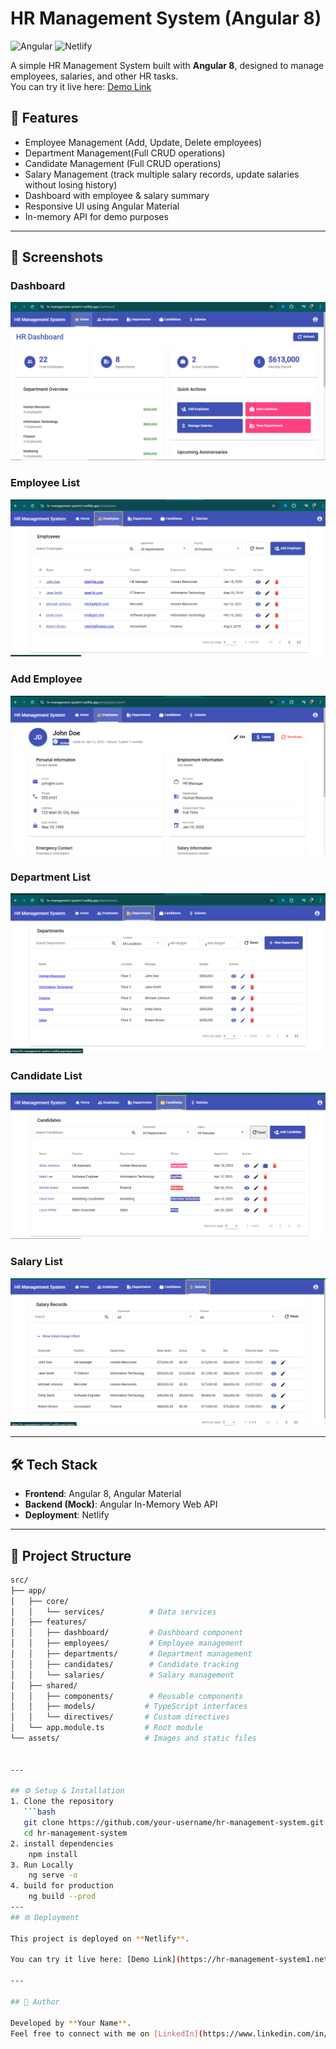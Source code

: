 # HR Management System (Angular 8)

![Angular](https://img.shields.io/badge/Angular-8-red)
![Netlify](https://img.shields.io/badge/Netlify-Deployed-brightgreen)

A simple HR Management System built with **Angular 8**, designed to manage employees, salaries, and other HR tasks.  
You can try it live here: [Demo Link](https://hr-management-system1.netlify.app/)


## 🚀 Features
- Employee Management (Add, Update, Delete employees)  
- Department Management(Full CRUD operations)
- Candidate Management (Full CRUD operations)
- Salary Management (track multiple salary records, update salaries without losing history)  
- Dashboard with employee & salary summary  
- Responsive UI using Angular Material  
- In-memory API for demo purposes  

---

## 📸 Screenshots
### Dashboard
![Dashboard Screenshot](./screenshots/dashboard.png)

### Employee List
![Employee List Screenshot](./screenshots/employee-list.png)

### Add Employee
![Add Employee Screenshot](./screenshots/employee.png)

### Department List
![Salary Screenshot](./screenshots/department-list.png)

### Candidate List
![Salary Screenshot](./screenshots/candidate-list.png)

### Salary List
![Salary Screenshot](./screenshots/salary-list.png)


---

## 🛠️ Tech Stack
- **Frontend**: Angular 8, Angular Material  
- **Backend (Mock)**: Angular In-Memory Web API  
- **Deployment**: Netlify  

---

## 📂 Project Structure

```bash
src/
├── app/
│   ├── core/
│   │   └── services/          # Data services
│   ├── features/
│   │   ├── dashboard/         # Dashboard component
│   │   ├── employees/         # Employee management
│   │   ├── departments/       # Department management
│   │   ├── candidates/        # Candidate tracking
│   │   └── salaries/          # Salary management
│   ├── shared/
│   │   ├── components/        # Reusable components
│   │   ├── models/           # TypeScript interfaces
│   │   └── directives/       # Custom directives
│   └── app.module.ts         # Root module
└── assets/                   # Images and static files


---

## ⚙️ Setup & Installation
1. Clone the repository  
   ```bash
   git clone https://github.com/your-username/hr-management-system.git  
   cd hr-management-system
2. install dependencies
    npm install
3. Run Locally
    ng serve -o
4. build for production
    ng build --prod
---
## 🌐 Deployment

This project is deployed on **Netlify**.  

You can try it live here: [Demo Link](https://hr-management-system1.netlify.app/)

---

## 🙌 Author

Developed by **Your Name**.  
Feel free to connect with me on [LinkedIn](https://www.linkedin.com/in/hadush-brhane/)


